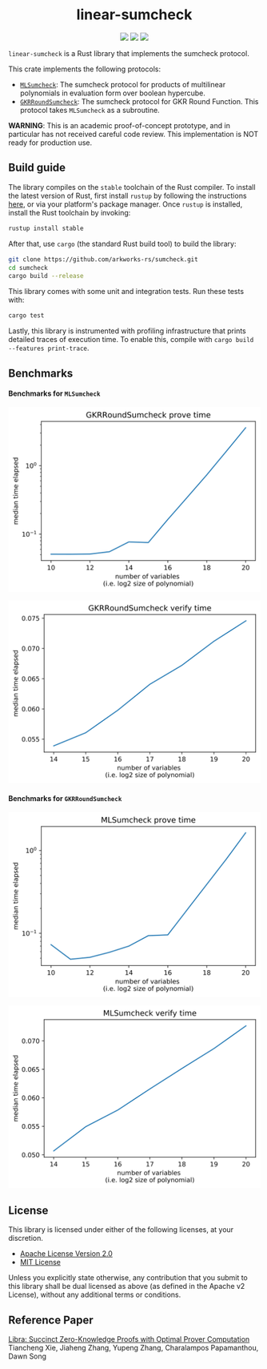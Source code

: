 <h1 align="center">linear-sumcheck</h1>

<p align="center">
<a href="https://github.com/arkworks-rs/sumcheck/actions?query=workflow%3ACI"><img src="https://github.com/arkworks-rs/sumcheck/workflows/CI/badge.svg"></a>
    <a href="./LICENSE-APACHE"><img src="https://img.shields.io/badge/license-APACHE-blue.svg"></a>
   <a href="./LICENSE-MIT"><img src="https://img.shields.io/badge/license-MIT-blue.svg"></a>
</p>


`linear-sumcheck` is a Rust library that implements the sumcheck protocol. 

This crate implements the following protocols: 
- [`MLSumcheck`](src/ml_sumcheck/mod.rs#L18): The sumcheck protocol for 
  products of multilinear polynomials in evaluation form over boolean hypercube.
- [`GKRRoundSumcheck`](src/gkr_round_sumcheck/mod.rs#L83): The sumcheck protocol for GKR Round Function. 
  This protocol takes `MLSumcheck` as a subroutine.

**WARNING**: This is an academic proof-of-concept prototype, and in particular has not received careful code review. This implementation is NOT ready for production use.

## Build guide

The library compiles on the `stable` toolchain of the Rust compiler. To install the latest version of Rust, first install `rustup` by following the instructions [here](https://rustup.rs/), or via your platform's package manager. Once `rustup` is installed, install the Rust toolchain by invoking:
```bash
rustup install stable
```

After that, use `cargo` (the standard Rust build tool) to build the library:
```bash
git clone https://github.com/arkworks-rs/sumcheck.git
cd sumcheck
cargo build --release
```

This library comes with some unit and integration tests. Run these tests with:
```bash
cargo test
```

Lastly, this library is instrumented with profiling infrastructure that prints detailed traces of execution time. To enable this, compile with `cargo build --features print-trace`.


## Benchmarks
#### Benchmarks for `MLSumcheck`

![gkr_round_sumcheck_prove](benchmark_results/gkr_round_sumcheck_prove.svg)

![gkr_round_sumcheck_verify](benchmark_results/gkr_round_sumcheck_verify.svg)

#### Benchmarks for `GKRRoundSumcheck`

![gkr_round_sumcheck_prove](benchmark_results/ml_sumcheck_prove.svg)

![gkr_round_sumcheck_verify](benchmark_results/ml_sumcheck_verify.svg)

## License

This library is licensed under either of the following licenses, at your discretion.

* [Apache License Version 2.0](LICENSE-APACHE)
* [MIT License](LICENSE-MIT)

Unless you explicitly state otherwise, any contribution that you submit to this library shall be dual licensed as above (as defined in the Apache v2 License), without any additional terms or conditions.

## Reference Paper
[Libra: Succinct Zero-Knowledge Proofs with Optimal Prover Computation](https://eprint.iacr.org/2019/317)     
Tiancheng Xie, Jiaheng Zhang, Yupeng Zhang, Charalampos Papamanthou, Dawn Song
